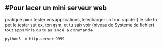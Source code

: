 
#Pour lacer un mini serveur web
--------------------------
pratique pour tester vos applications, telecharger un truc rapide :) 
le site tu pet le tester sut ex. ton gsm, et tu sais voir (niveau de Systeme de fichier) tout appartir la ou tu as lancé la commande 

```
python3 -m http.server 9999
``
